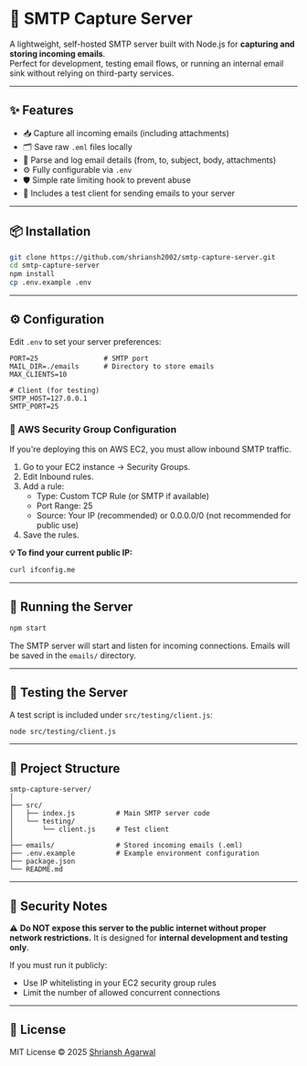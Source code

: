 # 📧 SMTP Capture Server

A lightweight, self-hosted SMTP server built with Node.js for **capturing and storing incoming emails**.  
Perfect for development, testing email flows, or running an internal email sink without relying on third-party services.

---

## ✨ Features

- 📥 Capture all incoming emails (including attachments)
- 🗂 Save raw `.eml` files locally
- 📝 Parse and log email details (from, to, subject, body, attachments)
- ⚙️ Fully configurable via `.env`
- 🛡 Simple rate limiting hook to prevent abuse
- 🧪 Includes a test client for sending emails to your server

---

## 📦 Installation

```bash
git clone https://github.com/shriansh2002/smtp-capture-server.git
cd smtp-capture-server
npm install
cp .env.example .env
```

---

## ⚙️ Configuration

Edit `.env` to set your server preferences:

```env
PORT=25                # SMTP port
MAIL_DIR=./emails      # Directory to store emails
MAX_CLIENTS=10

# Client (for testing)
SMTP_HOST=127.0.0.1
SMTP_PORT=25
```

### 🔑 AWS Security Group Configuration

If you're deploying this on AWS EC2, you must allow inbound SMTP traffic.

1. Go to your EC2 instance → Security Groups.
2. Edit Inbound rules.
3. Add a rule:
   - Type: Custom TCP Rule (or SMTP if available)
   - Port Range: 25
   - Source: Your IP (recommended) or 0.0.0.0/0 (not recommended for public use)
4. Save the rules.

**💡 To find your current public IP:**

```bash
curl ifconfig.me
```

---

## 🚀 Running the Server

```bash
npm start
```

The SMTP server will start and listen for incoming connections.
Emails will be saved in the `emails/` directory.

---

## 🧪 Testing the Server

A test script is included under `src/testing/client.js`:

```bash
node src/testing/client.js
```

---

## 📂 Project Structure

```
smtp-capture-server/
│
├── src/
│   ├── index.js          # Main SMTP server code
│   └── testing/
│       └── client.js     # Test client
│
├── emails/               # Stored incoming emails (.eml)
├── .env.example          # Example environment configuration
├── package.json
└── README.md
```

---

## 🔐 Security Notes

⚠ **Do NOT expose this server to the public internet without proper network restrictions.**
It is designed for **internal development and testing only**.

If you must run it publicly:

- Use IP whitelisting in your EC2 security group rules
- Limit the number of allowed concurrent connections

---

## 📝 License

MIT License © 2025 [Shriansh Agarwal](https://shrianshagarwal.in)
